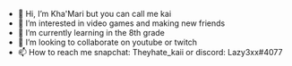 - 👋 Hi, I’m Kha'Mari but you can call me kai
- 👀 I’m interested in video games and making new friends
- 🌱 I’m currently learning in the 8th grade
- 💞️ I’m looking to collaborate on youtube or twitch
- 📫 How to reach me snapchat: Theyhate_kaii or discord: Lazy3xx#4077
